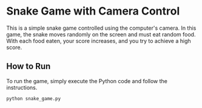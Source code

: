 # Snake Game with Camera Control

This is a simple snake game controlled using the computer's camera. In this game, the snake moves randomly on the screen and must eat random food. With each food eaten, your score increases, and you try to achieve a high score.

## How to Run

To run the game, simply execute the Python code and follow the instructions.

```bash
python snake_game.py
